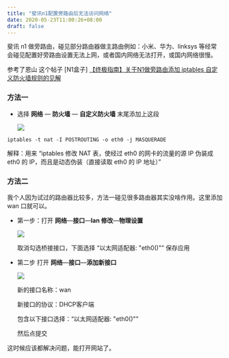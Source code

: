 ```yaml
---
title: "斐讯n1配置旁路由后无法访问网络"
date: 2020-05-23T11:00:26+08:00
draft: false
---
```


斐讯 n1 做旁路由，碰见部分路由器做主路由例如：小米、华为、linksys 等经常会碰见配置好旁路由设置无法上网，或者国内网络无法打开，或国内网络很慢。<!--more-->

参考了恩山 这个帖子 [N1盒子] [【终极指南】关于N1做旁路由添加 iptables 自定义防火墙规则的见解](https://www.right.com.cn/FORUM/thread-2983767-1-1.html)

### 方法一

* 选择 **网络** — **防火墙** — **自定义防火墙**  末尾添加上这段

  ![](https://oss.qust.me/img/20200523120019.jpg)
  
```
iptables -t nat -I POSTROUTING -o eth0 -j MASQUERADE
```
  
解释：用来 “iptables 修改 NAT 表，使经过 eth0 的网卡的流量的源 IP 伪装成 eth0 的 IP，而且是动态伪装（直接读取 eth0 的 IP 地址）”

### 方法二

我个人因为试过的路由器比较多，方法一碰见很多路由器其实没啥作用。这里添加wan 口就可以。

* 第一步：打开 **网络**—**接口**—**lan 修改**—**物理设置**

  ![](https://oss.qust.me/img/20200523120418.jpg)

  取消勾选桥接接口，下面选择 “以太网适配器: "eth0()"”  保存应用

* 第二步 打开 **网络**—**接口**—**添加新接口**

  ![](https://oss.qust.me/img/20200523120742.jpg)

  新的接口名称：wan

  新接口的协议：DHCP客户端

  包含以下接口选择：“以太网适配器: "eth0()"” 

  然后点提交

这时候应该都解决问题，能打开网站了。

 
